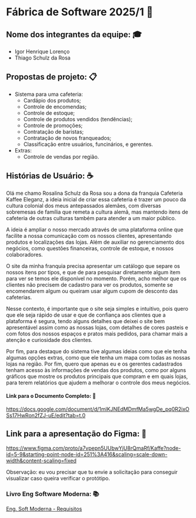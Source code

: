 # Fábrica de Software 2025/1 🔧 

## Nome dos integrantes da equipe:	🎓 
- Igor Henrique Lorenço
- Thiago Schulz da Rosa

## Propostas de projeto: 📋
- Sistema para uma cafeteria:
  - Cardápio dos produtos;
  - Controle de encomendas;
  - Controle de estoque;
  - Controle de produtos vendidos (tendências);
  - Controle de promoções;
  - Contratação de baristas;
  - Contratação de novos franqueados;
  - Classificação entre usuários, funcinários, e gerentes.
- Extras:
  - Controle de vendas por região.

## Histórias de Usuário: ☕
Olá me chamo Rosalina Schulz da Rosa sou a dona da franquia Cafeteria Kaffee Eleganz, a ideia inicial de criar essa cafeteria é trazer um pouco da cultura colonial dos meus antepassados alemães, com diversas sobremesas de família que remeta a cultura alemã, mas mantendo itens de cafeteria de outras culturas também para atender a um maior público.

A ideia é  ampliar o nosso mercado através de uma plataforma online que facilite a nossa comunicação com os nossos clientes, apresentando produtos e localizações das lojas. Além de auxiliar no gerenciamento dos negócios, como questões financeiras, controle de estoque, e nossos colaboradores.

O site da minha franquia precisa apresentar um catálogo que separe os nossos itens por tipos,  e que de para pesquisar diretamente algum item para ver se temos ele disponível no momento. Porém, acho melhor que os clientes não precisem de cadastro para ver os produtos, somente se encomendarem algum ou queiram usar algum cupom de desconto das cafeterias.

Nesse contexto, é importante que o site seja simples e intuitivo, pois quero que ele seja rápido de usar e que de confiança aos clientes que a plataforma é segura, tendo alguns detalhes que deixei o site bem apresentável assim como as nossas lojas, com detalhes de cores pasteis e com fotos dos nossos espaços e pratos mais pedidos, para chamar mais a atenção e curiosidade dos clientes. 

Por fim, para destaque do sistema tive algumas ideias como que ele tenha algumas opções extras, como que ele tenha um mapa com todas as nossas lojas na região. Por fim, quero que apenas eu e os gerentes cadastrados tenham acesso às informações de vendas dos produtos, como por alguns gráficos que mostre os produtos principais que compram e em quais lojas, para terem relatórios que ajudem a melhorar o controle dos meus negócios. 

#### Link para o Documento Completo: 📝
https://docs.google.com/document/d/1mlKJNEdMDmfMa5wgDe_pq0R2ixOSs17HwRon2fZJ-uE/edit?tab=t.0

## Link para a apresentação do Figma: 🎨
https://www.figma.com/proto/a7vpepn5UUbwYjU8rQmaRf/Kaffe?node-id=5-9&starting-point-node-id=251%3A416&scaling=scale-down-width&content-scaling=fixed

Observação: eu vou precisar que tu envie a solicitação para conseguir visualizar caso queira verificar o protótipo. 

### Livro Eng Software Moderna: 📚
[Eng. Soft Moderna - Requisitos](https://engsoftmoderna.info/cap3.html)
